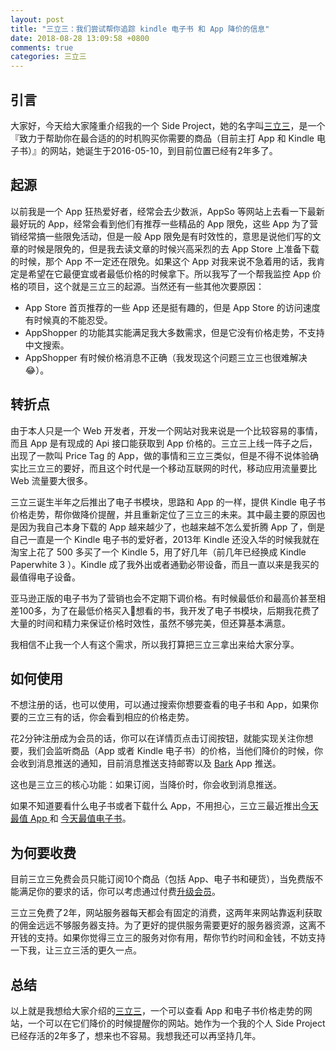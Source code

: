 ```yaml
---
layout: post
title: "三立三：我们尝试帮你追踪 kindle 电子书 和 App 降价的信息"
date: 2018-08-28 13:09:58 +0800
comments: true
categories: 三立三
---
```


## 引言

大家好，今天给大家隆重介绍我的一个 Side Project，她的名字叫[三立三](https://3li3.com/)，是一个『致力于帮助你在最合适的的时机购买你需要的商品（目前主打 App 和 Kindle 电子书）』的网站，她诞生于2016-05-10，到目前位置已经有2年多了。

## 起源

<!--more-->

以前我是一个 App 狂热爱好者，经常会去少数派，AppSo 等网站上去看一下最新最好玩的 App，经常会看到他们有推荐一些精品的 App 限免，这些 App 为了营销经常搞一些限免活动，但是一般 App 限免是有时效性的，意思是说他们写的文章的时候是限免的，但是我去读文章的时候兴高采烈的去 App Store 上准备下载的时候，那个 App 不一定还在限免。如果这个 App 对我来说不急着用的话，我肯定是希望在它最便宜或者最低价格的时候拿下。所以我写了一个帮我监控 App 价格的项目，这个就是三立三的起源。当然还有一些其他次要原因：

- App Store 首页推荐的一些 App 还是挺有趣的，但是 App Store 的访问速度有时候真的不能忍受。
- AppShopper 的功能其实能满足我大多数需求，但是它没有价格走势，不支持中文搜索。
- AppShopper 有时候价格消息不正确（我发现这个问题三立三也很难解决😂）。

## 转折点

由于本人只是一个 Web 开发者，开发一个网站对我来说是一个比较容易的事情，而且 App 是有现成的 Api 接口能获取到 App 价格的。三立三上线一阵子之后，出现了一款叫 Price Tag 的 App，做的事情和三立三类似，但是不得不说体验确实比三立三的要好，而且这个时代是一个移动互联网的时代，移动应用流量要比 Web 流量要大很多。

三立三诞生半年之后推出了电子书模块，思路和 App 的一样，提供 Kindle 电子书价格走势，帮你做降价提醒，并且重新定位了三立三的未来。其中最主要的原因也是因为我自己本身下载的 App 越来越少了，也越来越不怎么爱折腾 App 了，倒是自己一直是一个 Kindle 电子书的爱好者，2013年 Kindle 还没入华的时候我就在淘宝上花了 500 多买了一个 Kindle 5，用了好几年（前几年已经换成 Kindle Paperwhite 3 ）。Kindle 成了我外出或者通勤必带设备，而且一直以来是我买的最值得电子设备。

亚马逊正版的电子书为了营销也会不定期下调价格。有时候最低价和最高价甚至相差100多，为了在最低价格买入想看的书，我开发了电子书模块，后期我花费了大量的时间和精力来保证价格时效性，虽然不够完美，但还算基本满意。

我相信不止我一个人有这个需求，所以我打算把三立三拿出来给大家分享。

## 如何使用

不想注册的话，也可以使用，可以通过搜索你想要查看的电子书和 App，如果你要的三立三有的话，你会看到相应的价格走势。

花2分钟注册成为会员的话，你可以在详情页点击订阅按钮，就能实现关注你想要，我们会监听商品（App 或者 Kindle 电子书）的价格，当他们降价的时候，你会收到消息推送的通知，目前消息推送支持邮寄以及 [Bark](https://blog.3li3.com/use_bark/) App 推送。

这也是三立三的核心功能：如果订阅，当降价时，你会收到消息推送。

如果不知道要看什么电子书或者下载什么 App，不用担心，三立三最近推出[今天最值 App ](https://3li3.com/app/day?date=&sort=-updated_at) 和 [今天最值电子书](https://3li3.com/book/day?date=&sort=-updated_at)。

## 为何要收费

目前三立三免费会员只能订阅10个商品（包括 App、电子书和硬货），当免费版不能满足你的要求的话，你可以考虑通过付费[升级会员](https://3li3.com/site/pricing)。

三立三免费了2年，网站服务器每天都会有固定的消费，这两年来网站靠返利获取的佣金远远不够服务器支持。为了更好的提供服务需要更好的服务器资源，这离不开钱的支持。如果你觉得三立三的服务对你有用，帮你节约时间和金钱，不妨支持一下我，让三立三活的更久一点。

## 总结

以上就是我想给大家介绍的[三立三](https://3li3.com/)，一个可以查看 App 和电子书价格走势的网站，一个可以在它们降价的时候提醒你的网站。她作为一个我的个人 Side Project 已经存活的2年多了，想来也不容易。我想我还可以再坚持几年。